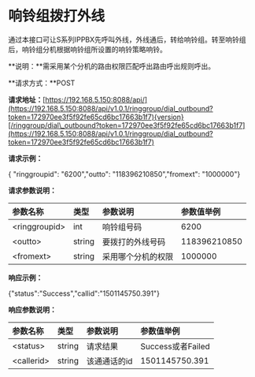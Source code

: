# 响铃组拨打外线

通过本接口可让S系列IPPBX先呼叫外线，外线通后，转给响铃组。转至响铃组后，响铃组分机根据响铃组所设置的响铃策略响铃。

**说明：**需采用某个分机的路由权限匹配呼出路由呼出规则呼出。

**请求方式：**POST

**请求地址：**[https://192.168.5.150:8088/api/](https://192.168.5.150:8088/api/v1.0.1/ringgroup/dial_outbound?token=172970ee3f5f92fe65cd6bc17663b1f7){version}[/ringgroup/dial\_outbound?token=172970ee3f5f92fe65cd6bc17663b1f7](https://192.168.5.150:8088/api/v1.0.1/ringgroup/dial_outbound?token=172970ee3f5f92fe65cd6bc17663b1f7)

**请求示例：**

{ "ringgroupid": "6200","outto": "118396210850","fromext": "1000000"}

**请求参数说明：**

| 参数名称 | 类型 | 参数说明 | 参数值举例 |
| :--- | :--- | :--- | :--- |
| &lt;ringgroupid&gt; | int | 响铃组号码 | 6200 |
| &lt;outto&gt; | string | 要拨打的外线号码 | 118396210850 |
| &lt;fromext&gt; | string | 采用哪个分机的权限 | 1000000 |

**响应示例：**

{"status":"Success","callid":"1501145750.391"}

**响应参数说明：**

| 参数名称 | 类型 | 参数说明 | 参数值举例 |
| :--- | :--- | :--- | :--- |
| &lt;status&gt; | string | 请求结果 | Success或者Failed |
| &lt;callerid&gt; | string | 该通通话的id | 1501145750.391 |



